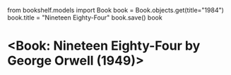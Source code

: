 from bookshelf.models import Book
book = Book.objects.get(title="1984")
book.title = "Nineteen Eighty-Four"
book.save()
book
# <Book: Nineteen Eighty-Four by George Orwell (1949)>